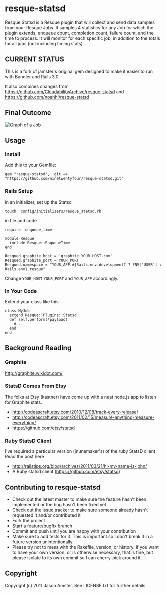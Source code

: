 # resque-statsd

Resque Statsd is a Resque plugin that will collect and send data samples from your Resque Jobs.  It samples 4 statistics for any Job for which the plugin extends, enqueue count, completion count, failure count, and the time to process.  It will monitor for each specific job, in addition to the totals for all jobs (not including timing stats)

## CURRENT STATUS

This is a fork of jamster's original gem designed to make it easier to run with Bundler and Rails 3.0.

It also combines changes from https://github.com/CloudabilityArchive/resque-statsd and https://github.com/noahhl/resque-statsd

## Final Outcome

![Graph of a Job](https://img.skitch.com/20110323-ghsnyg8nhs6hta8etea63q6965.jpg "Report Running Job Stats")



## Usage

### Install

Add this to your Gemfile:

    gem "resque-statsd", :git => "https://github.com/ninetwentyfour/resque-statsd.git"

### Rails Setup

in an initializer, set up the Statsd

    touch  config/initializers/resque_statsd.rb

in file add code

    require 'enqueue_time'

    module Resque
      include Resque::EnqueueTime
    end

    Resqued.graphite_host = 'graphite.YOUR_HOST.com'
    Resqued.graphite_port = YOUR_PORT
    Resqued.namespace = "YOUR_APP.#{Rails.env.development? ? ENV['USER'] : Rails.env}.resque"

Change `YOUR_HOST` `YOUR_PORT` and `YOUR_APP` accordingly.

### In Your Code

Extend your class like this:

    class MyJob
      extend Resque::Plugins::Statsd
      def self.perform(*payload)
        # ..
      end
    end

## Background Reading

### Graphite

http://graphite.wikidot.com/

### StatsD Comes From Etsy

The folks at Etsy (kastner) have come up with a neat node.js app to listen for Graphite stats.

* http://codeascraft.etsy.com/2010/12/08/track-every-release/
* http://codeascraft.etsy.com/2011/02/15/measure-anything-measure-everything/
* https://github.com/etsy/statsd

### Ruby StatsD Client

I've required a particular version (jnunemaker's) of the ruby StatsD client
Read the post here

* http://railstips.org/blog/archives/2011/03/21/hi-my-name-is-john/
* A Ruby statsd client (https://github.com/etsy/statsd)

## Contributing to resque-statsd

* Check out the latest master to make sure the feature hasn't been implemented or the bug hasn't been fixed yet
* Check out the issue tracker to make sure someone already hasn't requested it and/or contributed it
* Fork the project
* Start a feature/bugfix branch
* Commit and push until you are happy with your contribution
* Make sure to add tests for it. This is important so I don't break it in a future version unintentionally.
* Please try not to mess with the Rakefile, version, or history. If you want to have your own version, or is otherwise necessary, that is fine, but please isolate to its own commit so I can cherry-pick around it.

## Copyright

Copyright (c) 2011 Jason Amster. See LICENSE.txt for
further details.


